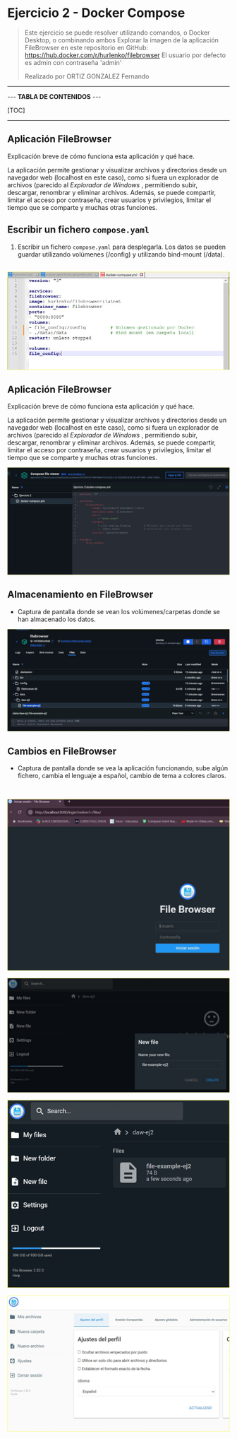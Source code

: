 # Ejercicio 2 - Docker Compose

> Este ejercicio se puede resolver utilizando comandos, o Docker Desktop,
> o combinando ambos
> Explorar la imagen de la aplicación FileBrowser en este repositorio en
> GitHub: https://hub.docker.com/r/hurlenko/filebrowser
> El usuario por defecto es admin con contraseña 'admin'
>
> Realizado por ORTIZ GONZALEZ Fernando

----------------------------

--- **TABLA DE CONTENIDOS** ---

[TOC]

-----------------------------------

## Aplicación FileBrowser

Explicación breve de cómo funciona esta aplicación y qué hace.

La aplicación permite gestionar y visualizar archivos y directorios desde un navegador web (localhost en este caso), como si fuera un explorador de archivos (parecido al *Explorador de Windows* , permitiendo subir, descargar, renombrar y eliminar archivos. Además, se puede compartir, limitar el acceso por contraseña, crear usuarios y privilegios, limitar el tiempo que se comparte y muchas otras funciones. 

## Escribir un fichero ``compose.yaml``

1. Escribir un fichero ``compose.yaml`` para desplegarla. Los datos se pueden guardar utilizando volúmenes (/config) y utilizando bind-mount (/data).

​	![2-archivo-yaml](./ejercicio2.assets/2-archivo-yaml.JPG)



## Aplicación FileBrowser

Explicación breve de cómo funciona esta aplicación y qué hace.

La aplicación permite gestionar y visualizar archivos y directorios desde un navegador web (localhost en este caso), como si fuera un explorador de archivos (parecido al *Explorador de Windows* , permitiendo subir, descargar, renombrar y eliminar archivos. Además, se puede compartir, limitar el acceso por contraseña, crear usuarios y privilegios, limitar el tiempo que se comparte y muchas otras funciones. 

![2-composefile-filebrowser](./ejercicio2.assets/2-composefile-filebrowser.JPG)



## Almacenamiento en FileBrowser

- Captura de pantalla donde se vean los volúmenes/carpetas donde se han almacenado los datos.

![2-container-volume-and-mounts](./ejercicio2.assets/2-container-volume-and-mounts.JPG)



## Cambios en FileBrowser

- Captura de pantalla donde se vea la aplicación funcionando, sube algún fichero, cambia el lenguaje a español, cambio de tema a colores claros.

​	

![2-container-ej2-nav](./ejercicio2.assets/2-container-ej2-nav.JPG)

![2-filebrowser-create-files](./ejercicio2.assets/2-filebrowser-create-files.JPG)

![2-filebrowser-files-volume](./ejercicio2.assets/2-filebrowser-files-volume.JPG)



![2-filebrowser-config-change](./ejercicio2.assets/2-filebrowser-config-change.JPG)









